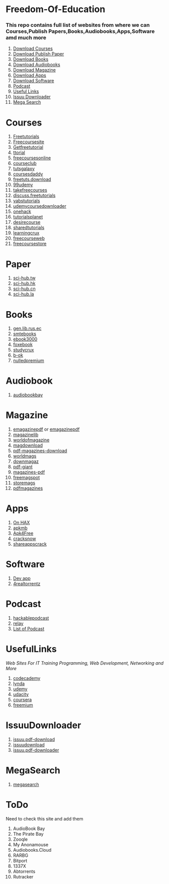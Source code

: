 # Freedom-Of-Education

### This repo contains full list of websites from where we can Courses,Publish Papers,Books,Audiobooks,Apps,Software amd much more

1. [Download Courses](#Courses) 
2. [Download Publish Paper](#Paper) 
3. [Download Books](#Books) 
4. [Download Audiobooks](#Audiobook)  
5. [Download Magazine](#Magazine) 
6. [Download Apps](#Apps)  
7. [Download Software](#Software)  
8. [Podcast](#Podcast)   
9. [Useful Links](#UsefulLinks)
10. [Issuu Downloader](#IssuuDownloader) 
11. [Mega Search](#MegaSearch)

# Courses 
 1. [Freetutorials](https://www.freetutorials.eu/) 
 2. [Freecoursesite](https://freecoursesite.com/)
 3. [Getfreetutorial](https://getfreetutorial.com/)
 4. [ttorial](https://ttorial.com/)
 5. [freecoursesonline](https://www.freecoursesonline.me/)
 6. [courseclub](https://courseclub.net/)
 7. [tutsgalaxy](https://tutsgalaxy.com/)
 8. [coursesdaddy](http://coursesdaddy.com)
 9. [freetuts.download](https://freetuts.download/)
 10. [99udemy](https://99udemy.com/)
 11. [takefreecourses](https://takefreecourses.com/) 
 12. [discuss.freetutorials](https://discuss.freetutorials.us/)
 13. [vabstutorials](https://www.vabstutorials.com/)
 14. [udemycoursedownloader](https://udemycoursedownloader.net/)
 15. [onehack](https://onehack.us/)
 16. [tutorialsplanet](https://tutorialsplanet.net/)
 17. [desirecourse](https://desirecourse.net/)
 18. [sharedtutorials](https://sharedtutorials.com/)
 19. [learningcrux](https://www.learningcrux.com/)
 20. [freecourseweb](https://freecourseweb.com/)
 21. [freecoursestore](https://freecoursestore.com/)

# Paper
1. [sci-hub.tw](https://sci-hub.tw)
2. [sci-hub.hk](https://sci-hub.hk)
3. [sci-hub.cn](https://sci-hub.cn)
4. [sci-hub.la](https://sci-hub.la)

# Books
1. [gen.lib.rus.ec](http://gen.lib.rus.ec/)
2. [smtebooks](https://smtebooks.net/)
3. [ebook3000](http://www.ebook3000.com/)
4. [foxebook](https://www.foxebook.net/)
5. [studycrux](https://www.studycrux.com/)
6. [b-ok](https://b-ok.org/)
7. [nulledpremium](https://nulledpremium.com/)

# Audiobook
1. [audiobookbay](http://audiobookbay.nl/)

# Magazine
1. [emagazinepdf](http://emagazinepdf.com/) or [emagazinepdf](https://freemagazinepdf.com/)
2. [magazinelib](http://magazinelib.com/)
3. [worldofmagazine](http://www.worldofmagazine.com/)
4. [magdownload](https://magdownload.org/)
5. [pdf-magazines-download](https://pdf-magazines-download.com/)
6. [worldmags](http://worldmags.net/)
7. [downmagaz](https://downmagaz.com/)
8. [pdf-giant](http://pdf-giant.com/)
9. [magazines-pdf](http://magazines-pdf.com/)
10. [freemagspot](http://www.freemagspot.me/)
11. [storemags](http://storemags.com/category/computer_internet/)
12. [pdfmagazines](http://www.pdfmagazines.org/)

# Apps
1. [On HAX](https://onhax.me/)
2. [apkmb](https://apkmb.com/)
3. [Apk4Free](https://apk4free.net/)
4. [cracksnow](https://cracksnow.com/)
5. [shareappscrack](https://shareappscrack.com/)

# Software
1. [Dev app](https://ftuapps.dev/)
2. [4realtorrentz](https://4realtorrentz.com/)

# Podcast
 1. [hackablepodcast](https://hackablepodcast.com) 
 2. [relay](https://www.relay.fm/download)
 3. [List of Podcast](https://collegeinfogeek.com/best-podcasts/)

# UsefulLinks 
*Web Sites For IT Training Programming, Web Development, Networking and More*

1. [codecademy](https://www.codecademy.com)
2. [lynda](https://www.lynda.com)
3. [udemy](https://www.udemy.com)
4. [udacity](https://www.udacity.com)
5. [coursera](https://www.coursera.org)
6. [freemium](https://freemium.cc/)

# IssuuDownloader
1. [issuu.pdf-download](http://issuu.pdf-download.net/)
2. [issuudownload](https://issuudownload.net/)
3. [issuu.pdf-downloader](https://issuu.pdf-downloader.com/)

# MegaSearch
1. [megasearch](http://megasearch.co/?h=1)

# ToDo  

Need to check this site and add them

1. AudioBook Bay
2. The Pirate Bay
3. Zooqle
4. My Anonamouse
5. Audiobooks.Cloud
6. RARBG
7. Bitport
8. 1337X
9. Abtorrents
10. Rutracker
